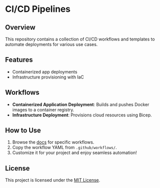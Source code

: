 # CI/CD Pipelines

## Overview
This repository contains a collection of CI/CD workflows and templates to automate deployments for various use cases.

## Features
- Containerized app deployments
- Infrastructure provisioning with IaC

## Workflows
- **Containerized Application Deployment**: Builds and pushes Docker images to a container registry.
- **Infrastructure Deployment**: Provisions cloud resources using Bicep.

## How to Use
1. Browse the [docs](./docs/) for specific workflows.
2. Copy the workflow YAML from `.github/workflows/`.
3. Customize it for your project and enjoy seamless automation!

## License
This project is licensed under the [MIT License](./LICENSE).
